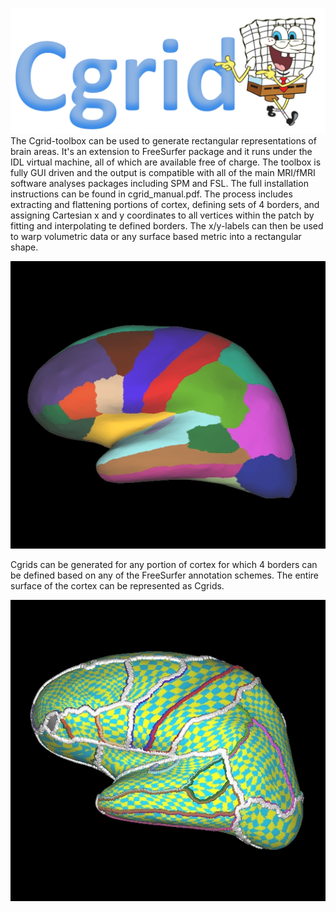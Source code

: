 ![Alt text](images/tekst_logo.png?raw=true "Optional Title")
The Cgrid-toolbox can be used to generate rectangular representations of brain areas. It's an extension to FreeSurfer package and it runs under the IDL virtual machine, all of which are available free of charge. The toolbox is fully GUI driven and the output is compatible with all of the main MRI/fMRI software analyses packages including SPM and FSL. The full installation instructions can be found in cgrid_manual.pdf. The process includes extracting and flattening portions of cortex, defining sets of 4 borders, and assigning Cartesian x and y coordinates to all vertices within the patch by fitting and interpolating te defined borders. The x/y-labels can then be used to warp volumetric data or any surface based metric into a rectangular shape.

![Alt text](images/cgrid_anmimated.gif?raw=true "Optional Title")


Cgrids can be generated for any portion of cortex for which 4 borders can be defined based on any of the FreeSurfer annotation schemes. The entire surface of the cortex can be represented as Cgrids.


![Alt text](images/rotating_brain.gif?raw=true "Optional Title")
